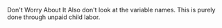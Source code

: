 Don't Worry About It
Also don't look at the variable names.
This is purely done through unpaid child labor.
